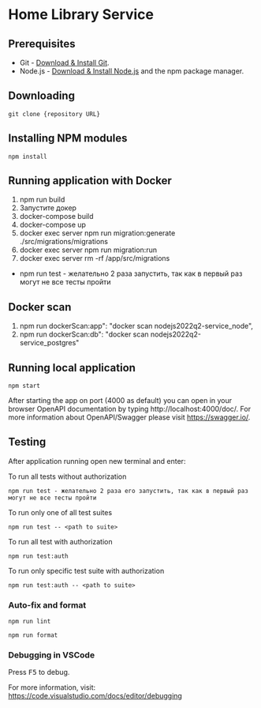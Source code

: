 # Home Library Service

## Prerequisites

- Git - [Download & Install Git](https://git-scm.com/downloads).
- Node.js - [Download & Install Node.js](https://nodejs.org/en/download/) and the npm package manager.

## Downloading

```
git clone {repository URL}
```

## Installing NPM modules

```
npm install
```

## Running application with Docker

1. npm run build
2. Запустите докер
3. docker-compose build
4. docker-compose up
5. docker exec server npm run migration:generate ./src/migrations/migrations
6. docker exec server npm run migration:run 
7. docker exec server rm -rf /app/src/migrations
- npm run test - желательно 2 раза запустить, так как в первый раз могут не все тесты пройти

## Docker scan

1. npm run dockerScan:app": "docker scan nodejs2022q2-service_node",
2. npm run dockerScan:db": "docker scan nodejs2022q2-service_postgres"


## Running local application

```
npm start
```

After starting the app on port (4000 as default) you can open
in your browser OpenAPI documentation by typing http://localhost:4000/doc/.
For more information about OpenAPI/Swagger please visit https://swagger.io/.

## Testing

After application running open new terminal and enter:

To run all tests without authorization

```
npm run test - желательно 2 раза его запустить, так как в первый раз могут не все тесты пройти
```

To run only one of all test suites

```
npm run test -- <path to suite>
```

To run all test with authorization

```
npm run test:auth
```

To run only specific test suite with authorization

```
npm run test:auth -- <path to suite>
```

### Auto-fix and format

```
npm run lint
```

```
npm run format
```

### Debugging in VSCode

Press <kbd>F5</kbd> to debug.

For more information, visit: https://code.visualstudio.com/docs/editor/debugging
